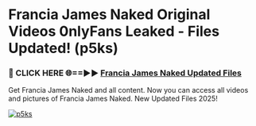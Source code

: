 # Francia James Naked Original Videos 0nlyFans Leaked - Files Updated! (p5ks)

<h3>🔴 CLICK HERE 🌐==►► <a href="https://tinyurl.com/up5wt9bj" rel="nofollow">Francia James Naked Updated Files</a></h3>

Get Francia James Naked and all content. Now you can access all videos and pictures of Francia James Naked. New Updated Files 2025!

[![p5ks](https://i.imgur.com/ABiUzMV.gif)](https://tinyurl.com/up5wt9bj)
